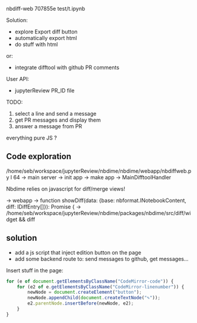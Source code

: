 nbdiff-web 707855e test/t.ipynb


Solution:
* explore Export diff button
* automatically export html
* do stuff with html

or:
* integrate difftool with github PR comments

User API:
* jupyterReview PR_ID file



TODO:
1. select a line and send a message
2. get PR messages and display them
3. answer a message from PR

everything pure JS ?


## Code exploration
/home/seb/workspace/jupyterReview/nbdime/nbdime/webapp/nbdiffweb.py l 64
-> main server -> init app -> make app  -> MainDifftoolHandler

<div id="nbdime-root" class="nbdime-root">
</div>

<script id='nbdime-config-data' type="application/json">{{ config_data|tojson|safe }}</script>
<script src="{{ static_url('nbdime.js') }}"></script>
<noscript>Nbdime relies on javascript for diff/merge views!</noscript>

-> webapp
-> function showDiff(data: {base: nbformat.INotebookContent, diff: IDiffEntry[]}): Promise<void> {
-> /home/seb/workspace/jupyterReview/nbdime/packages/nbdime/src/diff/widget && diff

## solution
* add a js script that inject edition button on the page
* add some backend route to: send messages to github, get messages...

Insert stuff in the page:
```js
for (e of document.getElementsByClassName("CodeMirror-code")) {
    for (e2 of e.getElementsByClassName("CodeMirror-linenumber")) {
        newNode = document.createElement("button");
        newNode.appendChild(document.createTextNode("✎"));
        e2.parentNode.insertBefore(newNode, e2);
    }
}

```